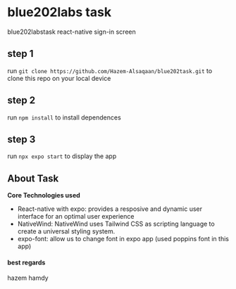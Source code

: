 # blue202labs task
blue202labstask react-native sign-in screen
## step 1
run `git clone https://github.com/Hazem-Alsaqaan/blue202task.git`
to clone this repo on your local device
## step 2
run `npm install`
to install dependences
## step 3
run `npx expo start`
to display the app

## About Task
**Core Technologies used** 
* React-native with expo: provides a resposive and dynamic user interface for an optimal user experience
* NativeWind: NativeWind uses Tailwind CSS as scripting language to create a universal styling system.
* expo-font: allow us to change font in expo app (used poppins font in this app)

#### best regards
hazem hamdy

